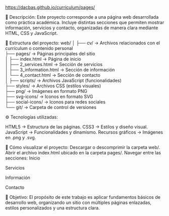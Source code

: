 https://dacbas.github.io/curriculum/pages/

📌 Descripción:
Este proyecto corresponde a una página web desarrollada como práctica académica. Incluye distintas secciones que permiten mostrar información, servicios y contacto, organizadas de manera clara mediante HTML, CSS y JavaScript.

📂 Estructura del proyecto:
web/
│
├── cv/                 → Archivos relacionados con el currículum o contenido personal  
├── pages/              → Páginas principales del sitio  
│   ├── index.html      → Página de inicio  
│   ├── 2_services.html → Sección de servicios  
│   ├── 3_information.html → Sección de información  
│   └── 4_contact.html  → Sección de contacto  
│
├── scripts/            → Archivos JavaScript (funcionalidades)  
├── styles/             → Archivos CSS (estilos visuales)  
├── png/                → Imágenes en formato PNG  
├── svg-icons/          → Iconos en formato SVG  
├── social-icons/       → Iconos para redes sociales  
└── git/                → Carpeta de control de versiones  


⚙️ Tecnologías utilizadas:

HTML5 → Estructura de las páginas.
CSS3 → Estilos y diseño visual.
JavaScript → Funcionalidades y dinamismo.
Recursos gráficos → Imágenes en .png y .svg.

🚀 Cómo visualizar el proyecto:
Descargar o descomprimir la carpeta web/.
Abrir el archivo index.html ubicado en la carpeta pages/.
Navegar entre las secciones:
Inicio

Servicios

Información

Contacto

🎯 Objetivo:
El propósito de este trabajo es aplicar fundamentos básicos de desarrollo web, organizando un sitio con múltiples páginas enlazadas, estilos personalizados y una estructura clara.
